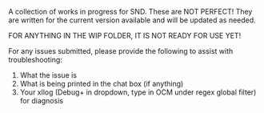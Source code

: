 A collection of works in progress for SND. These are NOT PERFECT! They are written for the current version available and will be updated as needed.

FOR ANYTHING IN THE WIP FOLDER, IT IS NOT READY FOR USE YET!

For any issues submitted, please provide the following to assist with troubleshooting:
1. What the issue is
2. What is being printed in the chat box (if anything)
3. Your xllog (Debug+ in dropdown, type in OCM under regex global filter) for diagnosis
